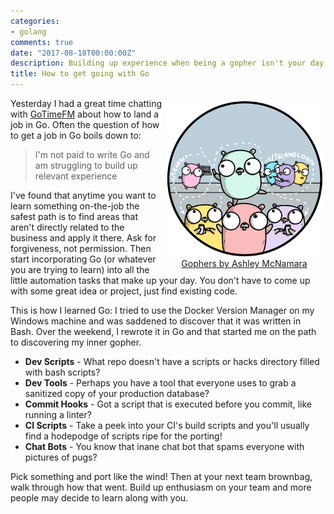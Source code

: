 ```yaml
---
categories:
- golang
comments: true
date: "2017-08-18T00:00:00Z"
description: Building up experience when being a gopher isn't your day job
title: How to get going with Go
---
```


<figure style="text-align: center; float: right; margin: 5px">
  <img src="/images/go-learn.png" />
  <figcaption>
    <a href="https://github.com/ashleymcnamara/gophers/">Gophers by Ashley McNamara</a>
  </figcaption>
</figure>

Yesterday I had a great time chatting with [GoTimeFM](https://changelog.com/gotime/55)
about how to land a job in Go. Often the question of how to get a job in Go boils down to:

> I'm not paid to write Go and am struggling to build up relevant experience

I've found that anytime you want to learn something on-the-job the safest path is
to find areas that aren't directly related to the business and apply it there.
Ask for forgiveness, not permission. Then start incorporating Go (or whatever you are trying to learn)
into all the little automation tasks that make up your day. You don't have to come
up with some great idea or project, just find existing code.

This is how I learned Go: I tried to use the Docker Version Manager on my Windows
machine and was saddened to discover that it was written in Bash. Over the weekend,
I rewrote it in Go and that started me on the path to discovering my inner gopher.

* **Dev Scripts** - What repo doesn't have a scripts or hacks directory filled
with bash scripts?
* **Dev Tools** - Perhaps you have a tool that everyone uses to grab a sanitized copy
of your production database?
* **Commit Hooks** - Got a script that is executed before you commit, like running a linter?
* **CI Scripts** - Take a peek into your CI's build scripts and you'll usually find
a hodepodge of scripts ripe for the porting!
* **Chat Bots** - You know that inane chat bot that spams everyone with pictures of pugs?

Pick something and port like the wind! Then at your next team brownbag, walk through
how that went. Build up enthusiasm on your team and more people may decide
to learn along with you.
